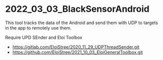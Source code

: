 # 2022_03_03_BlackSensorAndroid
This tool tracks the data of the Android and send them with UDP to targets in the app to remotely use them.

Require UPD SEnder and Eloi Toolbox
- https://gitlab.com/EloiStree/2020_11_29_UDPThreadSender.git
- https://github.com/EloiStree/2021_10_03_EloiGeneralToolbox.git
